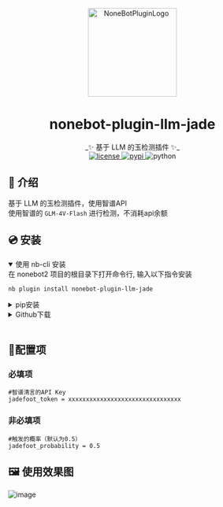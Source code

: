 <div align="center">
  <a href="https://nonebot.dev/store/plugins/"><img src="image/logo.png" width="180" height="180" alt="NoneBotPluginLogo"></a>
  <br>
<div align="center">

# nonebot-plugin-llm-jade
</div>
_✨ 基于 LLM 的玉检测插件 ✨_<br>


<a href="./LICENSE">
    <img src="https://img.shields.io/github/license/XTxiaoting14332/nonebot-plugin-llm-jade.svg" alt="license">
</a>
<a href="https://pypi.python.org/pypi/nonebot-plugin-llm-jade">
    <img src="https://img.shields.io/pypi/v/nonebot-plugin-llm-jade.svg" alt="pypi">
</a>
<img src="https://img.shields.io/badge/python-3.9+-blue.svg" alt="python">

</div>



## 📖 介绍

基于 LLM 的玉检测插件，使用智谱API<br>
使用智谱的 `GLM-4V-Flash` 进行检测，不消耗api余额


## 💿 安装

<details open>
<summary>使用 nb-cli 安装</summary>
在 nonebot2 项目的根目录下打开命令行, 输入以下指令安装

    nb plugin install nonebot-plugin-llm-jade

</details>

<details>
<summary>pip安装</summary>

    pip install nonebot-plugin-llm-jade

打开 nonebot2 项目根目录下的 `pyproject.toml` 文件, 在 `[tool.nonebot]` 部分追加写入

    plugins = ["nonebot_plugin_llm_jade"]
</details>
<details>
<summary>Github下载</summary>

手动克隆本仓库或直接下载压缩包，将里面的 `nonebot_plugin_llm_jade` 文件夹复制到 `src/plugins` 中,并安装以下依赖

    httpx==0.27.0  PyJWT

</details>


</details><br>


## 🔧配置项
### 必填项

```
#智谱清言的API Key
jadefoot_token = xxxxxxxxxxxxxxxxxxxxxxxxxxxxxxxx
```

### 非必填项

```
#触发的概率（默认为0.5）
jadefoot_probability = 0.5

```

## 🖼️ 使用效果图

![image](./img/img.webp)